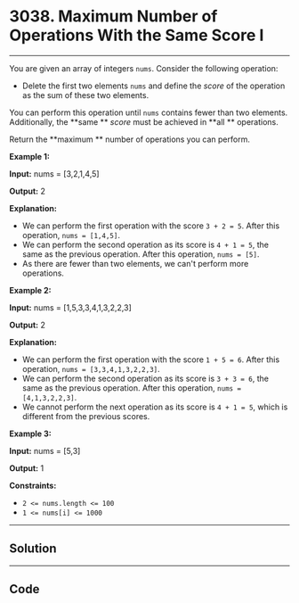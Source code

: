 # 3038. Maximum Number of Operations With the Same Score I

---

You are given an array of integers `nums`. Consider the following operation:

  * Delete the first two elements `nums` and define the _score_ of the operation as the sum of these two elements.



You can perform this operation until `nums` contains fewer than two elements. Additionally, the **same ** _score_ must be achieved in **all ** operations.

Return the **maximum ** number of operations you can perform.

 

**Example 1:**

**Input:** nums = [3,2,1,4,5]

**Output:** 2

**Explanation:**

  * We can perform the first operation with the score `3 + 2 = 5`. After this operation, `nums = [1,4,5]`.
  * We can perform the second operation as its score is `4 + 1 = 5`, the same as the previous operation. After this operation, `nums = [5]`.
  * As there are fewer than two elements, we can't perform more operations.



**Example 2:**

**Input:** nums = [1,5,3,3,4,1,3,2,2,3]

**Output:** 2

**Explanation:**

  * We can perform the first operation with the score `1 + 5 = 6`. After this operation, `nums = [3,3,4,1,3,2,2,3]`.
  * We can perform the second operation as its score is `3 + 3 = 6`, the same as the previous operation. After this operation, `nums = [4,1,3,2,2,3]`.
  * We cannot perform the next operation as its score is `4 + 1 = 5`, which is different from the previous scores.



**Example 3:**

**Input:** nums = [5,3]

**Output:** 1

 

**Constraints:**

  * `2 <= nums.length <= 100`
  * `1 <= nums[i] <= 1000`

---

## Solution



---

## Code
```python


```
